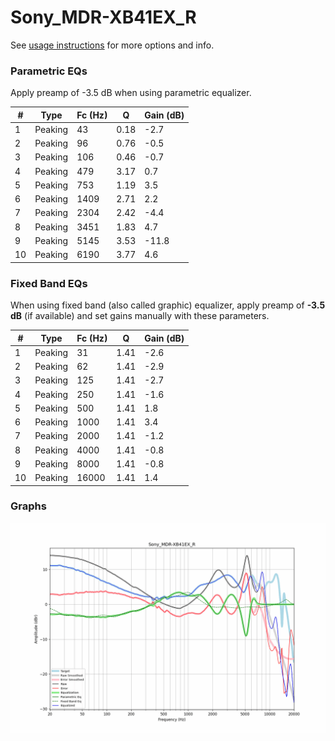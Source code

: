 # Sony_MDR-XB41EX_R
See [usage instructions](https://github.com/jaakkopasanen/AutoEq#usage) for more options and info.

### Parametric EQs
Apply preamp of -3.5 dB when using parametric equalizer.

|   # | Type    |   Fc (Hz) |    Q |   Gain (dB) |
|-----|---------|-----------|------|-------------|
|   1 | Peaking |        43 | 0.18 |        -2.7 |
|   2 | Peaking |        96 | 0.76 |        -0.5 |
|   3 | Peaking |       106 | 0.46 |        -0.7 |
|   4 | Peaking |       479 | 3.17 |         0.7 |
|   5 | Peaking |       753 | 1.19 |         3.5 |
|   6 | Peaking |      1409 | 2.71 |         2.2 |
|   7 | Peaking |      2304 | 2.42 |        -4.4 |
|   8 | Peaking |      3451 | 1.83 |         4.7 |
|   9 | Peaking |      5145 | 3.53 |       -11.8 |
|  10 | Peaking |      6190 | 3.77 |         4.6 |

### Fixed Band EQs
When using fixed band (also called graphic) equalizer, apply preamp of **-3.5 dB** (if available) and set gains manually with these parameters.

|   # | Type    |   Fc (Hz) |    Q |   Gain (dB) |
|-----|---------|-----------|------|-------------|
|   1 | Peaking |        31 | 1.41 |        -2.6 |
|   2 | Peaking |        62 | 1.41 |        -2.9 |
|   3 | Peaking |       125 | 1.41 |        -2.7 |
|   4 | Peaking |       250 | 1.41 |        -1.6 |
|   5 | Peaking |       500 | 1.41 |         1.8 |
|   6 | Peaking |      1000 | 1.41 |         3.4 |
|   7 | Peaking |      2000 | 1.41 |        -1.2 |
|   8 | Peaking |      4000 | 1.41 |        -0.8 |
|   9 | Peaking |      8000 | 1.41 |        -0.8 |
|  10 | Peaking |     16000 | 1.41 |         1.4 |

### Graphs
![](./Sony_MDR-XB41EX_R.png)
